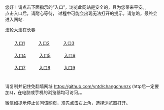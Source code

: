 您好！请点击下面指示的“入口”，浏览此网站是安全的，且为您带来平安。。 <br/>
点击入口后，请耐心等待， 过程中可能会出现无法打开的提示，请忽略，最终会进入网站. </br>

法轮大法在长春<br/>
<div style="padding:10px"><a style="margin:20px" target="_blank" href="https://d3lwvqzhfr6pe2.cloudfront.net/2Qpsp?iteqv" id="ccLink1" rel="nofollow">入口1</a> <a target="_blank" style="margin:20px" href="https://d39kslpyb4407l.cloudfront.net/2Qpsp?nxjumdwa" id="ccLink2" rel="nofollow">入口2</a> <a style="margin:20px" target="_blank" href="https://dcesjj6ogv59f.cloudfront.net/2Qpsp?bknmez" id="ccLink3" rel="nofollow">入口3</a></div>

<div style="padding:10px" ><a style="margin:20px" target="_blank" href="https://d3lwvqzhfr6pe2.cloudfront.net/2Qpsp?iteqv" id="ccLink4" rel="nofollow">入口4</a> <a style="margin:20px" href="https://d39kslpyb4407l.cloudfront.net/2Qpsp?nxjumdwa" target="_blank" id="ccLink5" rel="nofollow">入口5</a> <a style="margin:20px" href="https://dcesjj6ogv59f.cloudfront.net/2Qpsp?bknmez" target="_blank" id="ccLink6" rel="nofollow">入口6</a></div>

<div style="padding:10px"><a style="margin:20px" target="_blank" href="https://d3lwvqzhfr6pe2.cloudfront.net/2Qpsp?iteqv" id="ccLink7" rel="nofollow">入口7</a> <a style="margin:20px" href="https://d39kslpyb4407l.cloudfront.net/2Qpsp?nxjumdwa" target="_blank" id="ccLink8" rel="nofollow">入口8</a> <a style="margin:20px" target="_blank" href="https://dcesjj6ogv59f.cloudfront.net/2Qpsp?bknmez" id="ccLink9" rel="nofollow">入口9</a></div>

<br/>



请复制并记住免翻墙网址 https://github.com/yntd/changchunzx (http后一定要加s)，在电脑或手机的浏览器均可访问。。<br/>

微信如提示停止访问该网页，须先点击右上角，选择浏览器打开。

